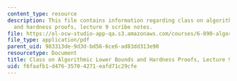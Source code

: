 ```yaml
---
content_type: resource
description: This file contains information regarding class on algorithmic lower bounds
  and hardness proofs, lecture 9 scribe notes.
file: https://ol-ocw-studio-app-qa.s3.amazonaws.com/courses/6-890-algorithmic-lower-bounds-fun-with-hardness-proofs-fall-2014/f6faafb1d47635704271eafd71c29cfe_MIT6_890F14_Lec9.pdf
file_type: application/pdf
parent_uid: 983313de-9d3d-bd56-6ce6-ad83dd313e90
resourcetype: Document
title: Class on Algorithmic Lower Bounds and Hardness Proofs, Lecture 9 Scribe Notes
uid: f6faafb1-d476-3570-4271-eafd71c29cfe
---
```

